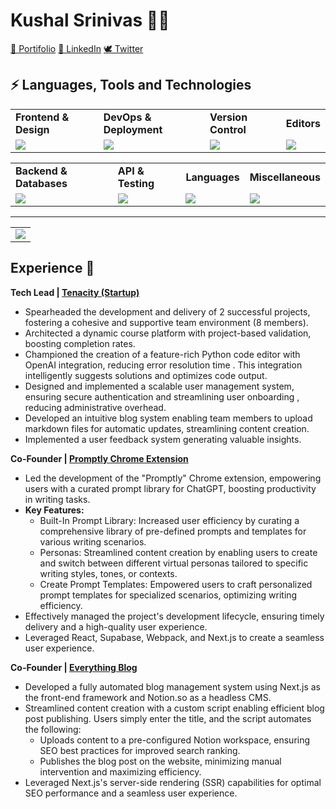 # Kushal Srinivas :technologist:

[📧 Portifolio](https://kushal-portifolio.vercel.app/)
[🔗 LinkedIn](https://www.linkedin.com/in/kushal-s075/) 
[🕊️ Twitter](https://twitter.com/Kushalsrinivasn)
## ⚡ Languages, Tools and Technologies

<table> 
<tr>
<td>
<strong>Frontend & Design</strong>
</td>
<td>
<strong>DevOps & Deployment</strong>
</td>
<td>
<strong>Version Control</strong>
</td>
<td>
<strong>Editors</strong>
</td>
</tr>
<tr>
<td>
<img src = "https://skillicons.dev/icons?i=js,ts,react,nextjs,threejs,redux,bootstrap,materialui,tailwindcss,figma" >
</td>
<td>
<img src = "https://skillicons.dev/icons?i=vercel,azure,docker,aws,githubactions,gcp&theme=dark">
</td>
<td>
<img src = "https://skillicons.dev/icons?i=git,github,gitlab,bash&theme=dark">
</td>
<td>
<img src = "https://skillicons.dev/icons?i=vscode,codepen&theme=dark">
</td>
</tr>
</table>


<table>
<tr>
<td>
<strong>Backend & Databases</strong>
</td>
<td>
<strong>API & Testing</strong>
</td>
<td>
<strong>Languages</strong>
</td>
<td>
<strong>Miscellaneous</strong>
</td>
</tr>
<tr>
<td>
<img src = "https://skillicons.dev/icons?i=nodejs,flask,postgresql,mysql,sequelize,mongodb,supabase,express,firebase&theme=dark">
</td>
<td>
<img src = "https://skillicons.dev/icons?i=postman,graphql,fastapi&theme=dark">
</td>
<td>
<img src = "https://skillicons.dev/icons?i=c,cpp,py,flutter,swift&theme=dark">
</td>
<td>
<img src = "https://skillicons.dev/icons?i=md,raspberrypi,arduino,linux,blender&theme=dark">
</td>
</tr>
</table>
<hr>


<table>
<tr>
<td colspan = "2">
<a href = "https://kushal-portifolio.vercel.app/">
<img src="https://github-readme-activity-graph.vercel.app/graph?username=kushalsrinivas&bg_color=2e3440&hide_border=true&point=false&line=88c0d0&radius=8&area=true&area_color=88c0d0&title_color=ffffff&color=ffffff">
</a>
</td>
</tr>
</table>


## Experience :briefcase:

**Tech Lead | [Tenacity (Startup)](https://tenacity.social/)**

* Spearheaded the development and delivery of 2 successful projects, fostering a cohesive and supportive team environment (8 members).
* Architected a dynamic course platform with project-based validation, boosting completion rates.
* Championed the creation of a feature-rich Python code editor with OpenAI integration, reducing error resolution time . This integration intelligently suggests solutions and optimizes code output.
* Designed and implemented a scalable user management system, ensuring secure authentication and streamlining user onboarding , reducing administrative overhead.
* Developed an intuitive blog system enabling team members to upload markdown files for automatic updates, streamlining content creation.
* Implemented a user feedback system generating valuable insights.

**Co-Founder | [Promptly Chrome Extension](https://promptly-plugin.vercel.app/)**

* Led the development of the "Promptly" Chrome extension, empowering users with a curated prompt library for ChatGPT, boosting productivity in writing tasks.
* **Key Features:**
    * Built-In Prompt Library: Increased user efficiency by curating a comprehensive library of pre-defined prompts and templates for various writing scenarios.
    * Personas: Streamlined content creation by enabling users to create and switch between different virtual personas tailored to specific writing styles, tones, or contexts.
    * Create Prompt Templates: Empowered users to craft personalized prompt templates for specialized scenarios, optimizing writing efficiency.
* Effectively managed the project's development lifecycle, ensuring timely delivery and a high-quality user experience. 
* Leveraged React, Supabase, Webpack, and Next.js to create a seamless user experience.


**Co-Founder | [Everything Blog](https://www.everythingblog.in/)**

* Developed a fully automated blog management system using Next.js as the front-end framework and Notion.so as a headless CMS.
* Streamlined content creation with a custom script enabling efficient blog post publishing. Users simply enter the title, and the script automates the following:
    * Uploads content to a pre-configured Notion workspace, ensuring SEO best practices for improved search ranking.
    * Publishes the blog post on the website, minimizing manual intervention and maximizing efficiency.
* Leveraged Next.js's server-side rendering (SSR) capabilities for optimal SEO performance and a seamless user experience.

